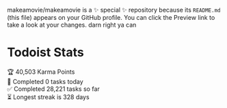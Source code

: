 makeamovie/makeamovie is a ✨ special ✨ repository because its `README.md` (this file) appears on your GitHub profile.
You can click the Preview link to take a look at your changes. darn right ya can

# Todoist Stats

<!-- TODO-IST:START -->
🏆  40,503 Karma Points           
🌸  Completed 0 tasks today           
✅  Completed 28,221 tasks so far           
⏳  Longest streak is 328 days
<!-- TODO-IST:END -->